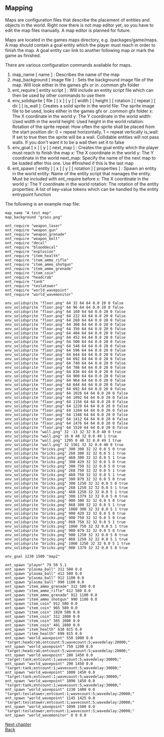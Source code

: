## Mapping

Maps are configuration files that describe the placement of entities and objects in the world. 
Right now there is not map editor yet, so you have to edit the map files manually. A map editor
is planned for future.

Maps are located in the games maps directory, e.g. /packages/game/maps. A map should contain a goal entity
which the player must reach in order to finish the map. A goal entity can link to another following map or
mark the game as finished.

There are various configuration commands available for maps.
1. map_name [ name ] : Describes the name of the map
2. map_background [ image file ] : Sets the background image file of the map. Will look either in the games gfx or in .common gfx folder
3. ent_require [ entity script ] : Will include an entity script file which can then be used by other commands to use them
3. env_solidsprite [ file ] [ x ] [ y ] [ width ] [ height ] [ rotation ] [ repeat ] [ dir ] [ is_wall ]: Creates a solid sprite in the world
    file: The sprite image file to be used, looks either in the games gfx or .common gfx folder
    x: The X coordinate in the world
    y: The Y coordinate in the world
    width: Used width in the world
    height: Used height in the world
    rotation: Rotation of the sprite
    repeat: How often the sprite shall be placed from the start position
    dir: 0 = repeat horizontally, 1 = repeat vertically
    is_wall: If set to true then the sprite will be a wall. Collidable entities will not pass walls. If you don't want it to be a wall then set it to false
4. env_goal [ x ] [ y ] [ next_map ] : Creates the goal entity which the player must reach to finish the map
    x: The X coordinate in the world
    y: The Y coordinate in the world
    next_map: Specify the name of the next map to be loaded after this one. Use #finished if this is the last map
5. ent_spawn [ entity ] [ x ] [ y ] [ rotation ] [ properties ] : Spawn an entity in the world
    entity: Name of the entity script that manages the entity. Must be included with ent_require before
    x: The X coordinate in the world
    y: The Y coordinate in the world
    rotation: The rotation of the entity
    properties: A list of key-value tokens which can be handled by the entity entrypoint function 

The following is an example map file:
```
map_name "A test map"
map_background "grass.png"

ent_require "weapon_laser"
ent_require "weapon_gun"
ent_require "weapon_grenade"
ent_require "weapon_bolt"
ent_require "decal"
ent_require "blooddecal"
ent_require "explosion"
ent_require "item_health"
ent_require "item_ammo_rifle"
ent_require "item_ammo_shotgun"
ent_require "item_ammo_grenade"
ent_require "item_coin"
ent_require "headcrab"
ent_require "tank"
ent_require "teslatower"
ent_require "world_wavepoint"
ent_require "world_wavemonitor"

env_solidsprite "floor.png" 64 32 64 64 0.0 20 0 false
env_solidsprite "floor.png" 64 96 64 64 0.0 20 0 false
env_solidsprite "floor.png" 64 160 64 64 0.0 20 0 false
env_solidsprite "floor.png" 64 222 64 64 0.0 20 0 false
env_solidsprite "floor.png" 64 260 64 64 0.0 20 0 false
env_solidsprite "floor.png" 64 308 64 64 0.0 20 0 false
env_solidsprite "floor.png" 64 356 64 64 0.0 20 0 false
env_solidsprite "floor.png" 64 404 64 64 0.0 20 0 false
env_solidsprite "floor.png" 64 452 64 64 0.0 20 0 false
env_solidsprite "floor.png" 64 500 64 64 0.0 20 0 false
env_solidsprite "floor.png" 64 548 64 64 0.0 20 0 false
env_solidsprite "floor.png" 64 596 64 64 0.0 20 0 false
env_solidsprite "floor.png" 64 644 64 64 0.0 20 0 false
env_solidsprite "floor.png" 64 692 64 64 0.0 20 0 false
env_solidsprite "floor.png" 64 740 64 64 0.0 20 0 false
env_solidsprite "floor.png" 64 786 64 64 0.0 20 0 false
env_solidsprite "floor.png" 64 836 64 64 0.0 20 0 false
env_solidsprite "floor.png" 64 900 64 64 0.0 20 0 false
env_solidsprite "floor.png" 64 964 64 64 0.0 20 0 false
env_solidsprite "floor.png" 64 644 64 64 0.0 20 0 false
env_solidsprite "floor.png" 64 692 64 64 0.0 20 0 false
env_solidsprite "floor.png" 64 1028 64 64 0.0 20 0 false
env_solidsprite "floor.png" 64 1092 64 64 0.0 20 0 false
env_solidsprite "floor.png" 64 1156 64 64 0.0 20 0 false
env_solidsprite "floor.png" 64 1220 64 64 0.0 20 0 false
env_solidsprite "floor.png" 64 1284 64 64 0.0 20 0 false
env_solidsprite "floor.png" 64 1348 64 64 0.0 20 0 false
env_solidsprite "floor.png" 64 1412 64 64 0.0 20 0 false
env_solidsprite "floor.png" 64 1476 64 64 0.0 20 0 false
env_solidsprite "floor.png" 64 1520 64 64 0.0 20 0 false
env_solidsprite "wall.png" 32 -13 32 32 0.0 40 0 true
env_solidsprite "wall.png" 16 0 40 32 0.0 49 1 true
env_solidsprite "wall.png" 1295 0 40 32 0.0 49 1 true
env_solidsprite "wall.png" 32 1561 32 32 0.0 40 0 true
env_solidsprite "bricks.png" 300 300 32 32 0.0 5 0 true
env_solidsprite "bricks.png" 268 300 32 32 0.0 5 1 true
env_solidsprite "bricks.png" 460 300 32 32 0.0 5 1 true
env_solidsprite "bricks.png" 300 429 32 32 0.0 5 0 true
env_solidsprite "bricks.png" 300 750 32 32 0.0 5 0 true
env_solidsprite "bricks.png" 268 750 32 32 0.0 5 1 true
env_solidsprite "bricks.png" 460 750 32 32 0.0 5 1 true
env_solidsprite "bricks.png" 300 879 32 32 0.0 5 0 true
env_solidsprite "bricks.png" 300 1250 32 32 0.0 5 0 true
env_solidsprite "bricks.png" 268 1250 32 32 0.0 5 1 true
env_solidsprite "bricks.png" 460 1250 32 32 0.0 5 1 true
env_solidsprite "bricks.png" 300 1379 32 32 0.0 5 0 true
env_solidsprite "bricks.png" 900 300 32 32 0.0 5 0 true
env_solidsprite "bricks.png" 868 300 32 32 0.0 5 1 true
env_solidsprite "bricks.png" 1060 300 32 32 0.0 5 1 true
env_solidsprite "bricks.png" 900 429 32 32 0.0 5 0 true
env_solidsprite "bricks.png" 900 750 32 32 0.0 5 0 true
env_solidsprite "bricks.png" 868 750 32 32 0.0 5 1 true
env_solidsprite "bricks.png" 1060 750 32 32 0.0 5 1 true
env_solidsprite "bricks.png" 900 879 32 32 0.0 5 0 true
env_solidsprite "bricks.png" 900 1250 32 32 0.0 5 0 true
env_solidsprite "bricks.png" 868 1250 32 32 0.0 5 1 true
env_solidsprite "bricks.png" 1060 1250 32 32 0.0 5 1 true
env_solidsprite "bricks.png" 900 1379 32 32 0.0 5 0 true

env_goal 1230 1500 "map2"

ent_spawn "player" 79 50 5.1
ent_spawn "plasma_ball" 312 580 0.0
ent_spawn "plasma_ball" 412 580 0.0
ent_spawn "plasma_ball" 912 1100 0.0
ent_spawn "plasma_ball" 990 1100 0.0
ent_spawn "item_ammo_grenade" 312 580 0.0
ent_spawn "item_ammo_rifle" 412 580 0.0
ent_spawn "item_ammo_grenade" 912 1100 0.0
ent_spawn "item_ammo_shotgun" 990 1100 0.0
ent_spawn "item_coin" 912 580 0.0
ent_spawn "item_coin" 965 580 0.0
ent_spawn "item_coin" 1020 580 0.0
ent_spawn "item_coin" 312 1080 0.0
ent_spawn "item_coin" 365 1080 0.0
ent_spawn "item_coin" 401 1080 0.0
ent_spawn "item_health" 630 815 0.0
ent_spawn "item_health" 690 815 0.0
ent_spawn "world_wavepoint" 550 1000 0.0 "target:headcrab;entcount:5;wavecount:5;wavedelay:20000;"
ent_spawn "world_wavepoint" 750 1200 0.0 "target:headcrab;entcount:5;wavecount:5;wavedelay:20000;"
ent_spawn "world_wavepoint" 200 1450 0.0 "target:tank;entcount:1;wavecount:5;wavedelay:30000;"
ent_spawn "world_wavepoint" 290 1450 0.0 "target:tank;entcount:1;wavecount:5;wavedelay:30000;"
ent_spawn "world_wavepoint" 1000 1450 0.0 "target:tank;entcount:1;wavecount:5;wavedelay:30000;"
ent_spawn "world_wavepoint" 1090 1450 0.0 "target:tank;entcount:1;wavecount:5;wavedelay:30000;"
ent_spawn "world_wavepoint" 1230 1400 0.0 "target:teslatower;entcount:1;wavecount:5;wavedelay:20000;"
ent_spawn "world_wavepoint" 1145 1425 0.0 "target:teslatower;entcount:1;wavecount:5;wavedelay:20000;"
ent_spawn "world_wavepoint" 1090 1500 0.0 "target:teslatower;entcount:1;wavecount:5;wavedelay:20000;"
ent_spawn "world_wavemonitor" 0 0 0.0
```

[Next chapter](localization.html)<br/>
[Back](index.html)
